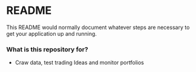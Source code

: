 # README #

This README would normally document whatever steps are necessary to get your application up and running.

### What is this repository for? ###

* Craw data, test trading Ideas and monitor portfolios
